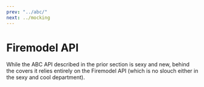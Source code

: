 ```yaml
---
prev: "../abc/"
next: ../mocking
---
```

# Firemodel API

While the ABC API described in the prior section is sexy and new, behind the covers it relies entirely on the Firemodel API (which is no slouch either in the sexy and cool department).